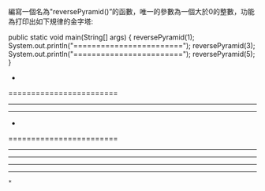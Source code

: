 編寫一個名為"reversePyramid()”的函數，唯一的參數為一個大於0的整數，功能為打印出如下規律的金字塔:

public static void main(String[] args) {
reversePyramid(1);
System.out.println("========================");
reversePyramid(3);
System.out.println("========================");
reversePyramid(5);
}

*
========================
*****
 ***
  *
========================
*********
 *******
  *****
   ***
    *